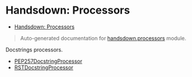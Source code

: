 # Handsdown: Processors

- [Handsdown: Processors](#handsdown-processors)

> Auto-generated documentation for [handsdown.processors](../handsdown/processors/__init__.py) module.

Docstrings processors.

- [PEP257DocstringProcessor](./handsdown_processors_pep257.md#pep257docstringprocessor)
- [RSTDocstringProcessor](./handsdown_processors_rst.md#rstdocstringprocessor)
